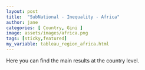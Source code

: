 ```yaml
---
layout: post
title:  "SubNational - Inequality - Africa"
author: jane
categories: [ Country, Gini ]
image: assets/images/africa.png
tags: [sticky,featured]
my_variable: tableau_region_africa.html
---
```


Here you can find the main results at the country level.
